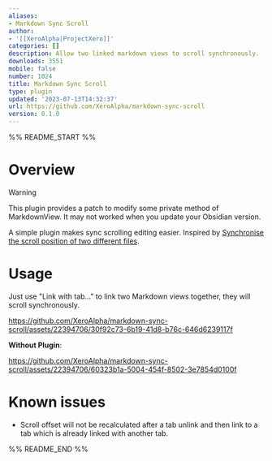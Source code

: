 ```yaml
---
aliases:
- Markdown Sync Scroll
author:
- '[[XeroAlpha|ProjectXero]]'
categories: []
description: Allow two linked markdown views to scroll synchronously.
downloads: 3551
mobile: false
number: 1024
title: Markdown Sync Scroll
type: plugin
updated: '2023-07-13T14:32:37'
url: https://github.com/XeroAlpha/markdown-sync-scroll
version: 0.1.0
---
```


%% README_START %%

# Overview

> [!warning]
> This plugin provides a patch to modify some private method of MarkdownView.
> It may not worked when you update your Obsidian version.

A simple plugin makes sync scrolling editing easier. Inspired by [Synchronise the scroll position of two different files](https://forum.obsidian.md/t/synchronise-the-scroll-position-of-two-different-files/6569).

# Usage

Just use "Link with tab..." to link two Markdown views together, they will scroll synchronously.

https://github.com/XeroAlpha/markdown-sync-scroll/assets/22394706/30f92c73-6b19-41d8-b76c-646d6239117f

**Without Plugin**:

https://github.com/XeroAlpha/markdown-sync-scroll/assets/22394706/60323b1a-5004-454f-8502-3e7854d0100f

# Known issues

- Scroll offset will not be recalculated after a tab unlink and then link to a tab which is already linked with another tab.


%% README_END %%